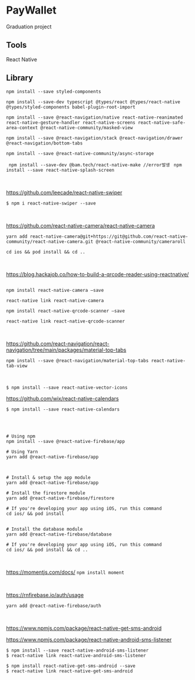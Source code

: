 # PayWallet
 Graduation project




## Tools

React Native


## Library

`npm install --save styled-components`

`npm install --save-dev typescript @types/react @types/react-native @types/styled-components babel-plugin-root-import`

`npm install --save @react-navigation/native react-native-reanimated react-native-gesture-handler react-native-screens react-native-safe-area-context @react-native-community/masked-view`

`npm install --save @react-navigation/stack @react-navigation/drawer @react-navigation/bottom-tabs`


`npm install --save @react-native-community/async-storage`


` npm install --save-dev @bam.tech/react-native-make //error발생`
` npm install --save react-native-splash-screen`


<br/>

https://github.com/leecade/react-native-swiper

```
$ npm i react-native-swiper --save

```



<br/>

https://github.com/react-native-camera/react-native-camera

```
yarn add react-native-camera@git+https://git@github.com/react-native-community/react-native-camera.git @react-native-community/cameraroll

cd ios && pod install && cd ..
```


<br/>

https://blog.hackajob.co/how-to-build-a-qrcode-reader-using-reactnative/

```

npm install react-native-camera —save

react-native link react-native-camera

npm install react-native-qrcode-scanner —save

react-native link react-native-qrcode-scanner

```


<br/>

https://github.com/react-navigation/react-navigation/tree/main/packages/material-top-tabs


```
npm install --save @react-navigation/material-top-tabs react-native-tab-view

```


<br/>

```
$ npm install --save react-native-vector-icons
```

https://github.com/wix/react-native-calendars

```
$ npm install --save react-native-calendars

```


<br/>


```

# Using npm
npm install --save @react-native-firebase/app

# Using Yarn
yarn add @react-native-firebase/app


```


```

# Install & setup the app module
yarn add @react-native-firebase/app

# Install the firestore module
yarn add @react-native-firebase/firestore

# If you're developing your app using iOS, run this command
cd ios/ && pod install

```
```

# Install the database module
yarn add @react-native-firebase/database

# If you're developing your app using iOS, run this command
cd ios/ && pod install && cd ..

```

<br/>

https://momentjs.com/docs/
`npm install moment`



<br/>

https://rnfirebase.io/auth/usage

`yarn add @react-native-firebase/auth`


<br/>

https://www.npmjs.com/package/react-native-get-sms-android

https://www.npmjs.com/package/react-native-android-sms-listener

```
$ npm install --save react-native-android-sms-listener
$ react-native link react-native-android-sms-listener
```


```
$ npm install react-native-get-sms-android --save
$ react-native link react-native-get-sms-android
```


